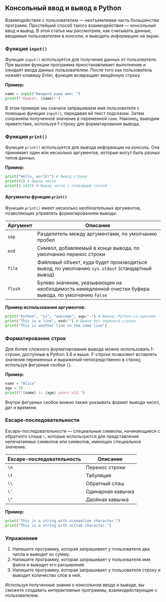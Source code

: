 ## Консольный ввод и вывод в Python

Взаимодействие с пользователем — неотъемлемая часть большинства программ. Простейший способ такого взаимодействия —  консольный ввод и вывод. В этой статье мы рассмотрим, как считывать данные, вводимые пользователем в консоли, и выводить информацию на экран.

### Функция `input()`

Функция `input()` используется для получения данных от пользователя. При вызове функции программа приостанавливает выполнение и ожидает ввода данных пользователем. После того как пользователь нажмёт клавишу Enter, функция возвращает введённую строку.

**Пример:**

```python
name = input("Введите ваше имя: ")
print(f"Привет, {name}!")
```

В этом примере мы сначала запрашиваем имя пользователя с помощью функции `input()`, передавая ей текст подсказки. Затем сохраняем полученное значение в переменной `name`. Наконец, выводим приветствие, используя f-строку для форматирования вывода.

### Функция `print()`

Функция `print()` используется для вывода информации на консоль. Она принимает один или несколько аргументов, которые могут быть разных типов данных. 

**Пример:**

```python
print("Hello, world!") # Вывод строки
print(42) # Вывод числа
print(3.1415) # Вывод числа с плавающей точкой
```

#### Аргументы функции `print()`

Функция `print()` имеет несколько необязательных аргументов, позволяющих управлять форматированием вывода:

| Аргумент | Описание |
|---|---|
| `sep` | Разделитель между аргументами, по умолчанию пробел |
| `end` | Символ, добавляемый в конце вывода, по умолчанию перенос строки |
| `file` | Файловый объект, куда будет производиться вывод, по умолчанию `sys.stdout` (стандартный вывод) |
| `flush` | Булево значение, указывающее на необходимость немедленной очистки буфера вывода, по умолчанию `False` |

**Пример использования аргументов:**

```python
print("Python", "is", "awesome", sep="-") # Вывод: Python-is-awesome
print("This is a line", end="") # Вывод без переноса строки
print("This is another line on the same line") 
```

### Форматирование строк

Для более сложного форматирования вывода можно использовать f-строки, доступные в Python 3.6 и выше. F-строки позволяют вставлять значения переменных и выражений непосредственно в строку, используя фигурные скобки `{}`.

**Пример:**

```python
name = "Alice"
age = 30
print(f"{name} is {age} years old.")
```

Внутри фигурных скобок можно также указывать формат вывода чисел, дат и времени.

### Escape-последовательности

Escape-последовательности — специальные символы, начинающиеся с обратного слэша `\`, которые используются для представления непечатаемых символов или символов, имеющих специальное значение.

| Escape-последовательность | Описание |
|---|---|
| `\n` | Перенос строки |
| `\t` | Табуляция |
| `\\` | Обратный слэш |
| `\'` | Одинарная кавычка |
| `\"` | Двойная кавычка |

**Пример:**

```python
print("This is a string with a\nnewline character.")
print("This is a string with a\ttab character.")
```

### Упражнения

1. Напишите программу, которая запрашивает у пользователя два числа и выводит их сумму.
2. Напишите программу, которая запрашивает у пользователя имя файла и выводит его расширение.
3. Напишите программу, которая запрашивает у пользователя строку и выводит количество слов в ней.

Используя полученные знания о консольном вводе и выводе, вы сможете создавать интерактивные программы, взаимодействующие с пользователем.
